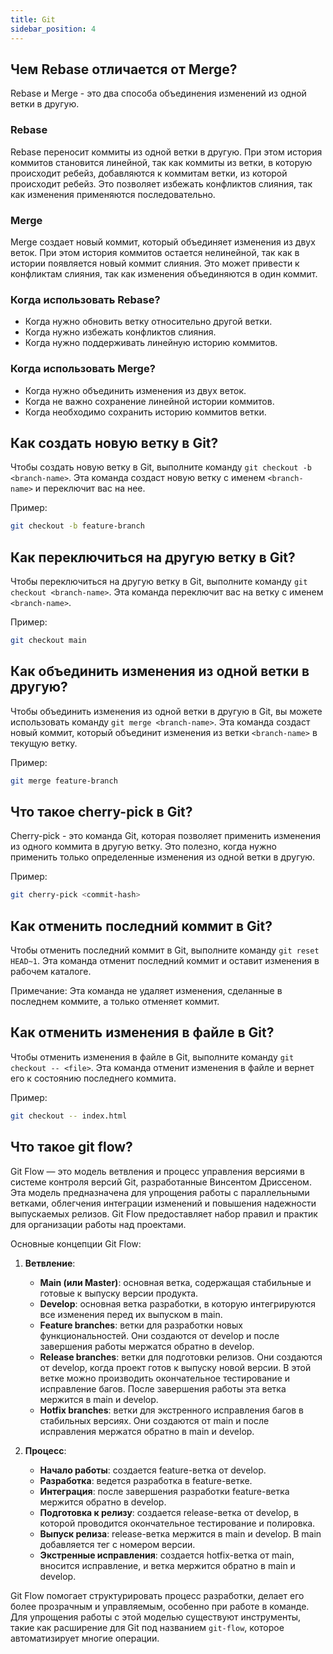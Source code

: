 ```yaml
---
title: Git
sidebar_position: 4
---
```


## Чем Rebase отличается от Merge?

Rebase и Merge - это два способа объединения изменений из одной ветки в другую.

### Rebase

Rebase переносит коммиты из одной ветки в другую. При этом история коммитов становится линейной, так как коммиты из ветки, в которую происходит ребейз, добавляются к коммитам ветки, из которой происходит ребейз. Это позволяет избежать конфликтов слияния, так как изменения применяются последовательно.

### Merge

Merge создает новый коммит, который объединяет изменения из двух веток. При этом история коммитов остается нелинейной, так как в истории появляется новый коммит слияния. Это может привести к конфликтам слияния, так как изменения объединяются в один коммит.

### Когда использовать Rebase?

- Когда нужно обновить ветку относительно другой ветки.
- Когда нужно избежать конфликтов слияния.
- Когда нужно поддерживать линейную историю коммитов.

### Когда использовать Merge?

- Когда нужно объединить изменения из двух веток.
- Когда не важно сохранение линейной истории коммитов.
- Когда необходимо сохранить историю коммитов ветки.

## Как создать новую ветку в Git?

Чтобы создать новую ветку в Git, выполните команду `git checkout -b <branch-name>`. Эта команда создаст новую ветку с именем `<branch-name>` и переключит вас на нее.

Пример:

```bash
git checkout -b feature-branch
```

## Как переключиться на другую ветку в Git?

Чтобы переключиться на другую ветку в Git, выполните команду `git checkout <branch-name>`. Эта команда переключит вас на ветку с именем `<branch-name>`.

Пример:

```bash
git checkout main
```

## Как объединить изменения из одной ветки в другую?

Чтобы объединить изменения из одной ветки в другую в Git, вы можете использовать команду `git merge <branch-name>`. Эта команда создаст новый коммит, который объединит изменения из ветки `<branch-name>` в текущую ветку.

Пример:

```bash
git merge feature-branch
```

## Что такое cherry-pick в Git?

Cherry-pick - это команда Git, которая позволяет применить изменения из одного коммита в другую ветку. Это полезно, когда нужно применить только определенные изменения из одной ветки в другую.

Пример:

```bash
git cherry-pick <commit-hash>
```

## Как отменить последний коммит в Git?

Чтобы отменить последний коммит в Git, выполните команду `git reset HEAD~1`. Эта команда отменит последний коммит и оставит изменения в рабочем каталоге.

Примечание: Эта команда не удаляет изменения, сделанные в последнем коммите, а только отменяет коммит.

## Как отменить изменения в файле в Git?

Чтобы отменить изменения в файле в Git, выполните команду `git checkout -- <file>`. Эта команда отменит изменения в файле и вернет его к состоянию последнего коммита.

Пример:

```bash
git checkout -- index.html
```

## Что такое git flow?

Git Flow — это модель ветвления и процесс управления версиями в системе контроля версий Git, разработанные Винсентом Дриссеном. Эта модель предназначена для упрощения работы с параллельными ветками, облегчения интеграции изменений и повышения надежности выпускаемых релизов. Git Flow предоставляет набор правил и практик для организации работы над проектами.

Основные концепции Git Flow:

1. **Ветвление**:

   - **Main (или Master)**: основная ветка, содержащая стабильные и готовые к выпуску версии продукта.
   - **Develop**: основная ветка разработки, в которую интегрируются все изменения перед их выпуском в main.
   - **Feature branches**: ветки для разработки новых функциональностей. Они создаются от develop и после завершения работы мержатся обратно в develop.
   - **Release branches**: ветки для подготовки релизов. Они создаются от develop, когда проект готов к выпуску новой версии. В этой ветке можно производить окончательное тестирование и исправление багов. После завершения работы эта ветка мержится в main и develop.
   - **Hotfix branches**: ветки для экстренного исправления багов в стабильных версиях. Они создаются от main и после исправления мержатся обратно в main и develop.

2. **Процесс**:
   - **Начало работы**: создается feature-ветка от develop.
   - **Разработка**: ведется разработка в feature-ветке.
   - **Интеграция**: после завершения разработки feature-ветка мержится обратно в develop.
   - **Подготовка к релизу**: создается release-ветка от develop, в которой проводится окончательное тестирование и полировка.
   - **Выпуск релиза**: release-ветка мержится в main и develop. В main добавляется тег с номером версии.
   - **Экстренные исправления**: создается hotfix-ветка от main, вносится исправление, и ветка мержится обратно в main и develop.

Git Flow помогает структурировать процесс разработки, делает его более прозрачным и управляемым, особенно при работе в команде. Для упрощения работы с этой моделью существуют инструменты, такие как расширение для Git под названием `git-flow`, которое автоматизирует многие операции.
